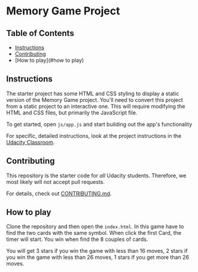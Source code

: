 # Memory Game Project

## Table of Contents

* [Instructions](#instructions)
* [Contributing](#contributing)
* [How to play](#how to play)

## Instructions

The starter project has some HTML and CSS styling to display a static version of the Memory Game project. You'll need to convert this project from a static project to an interactive one. This will require modifying the HTML and CSS files, but primarily the JavaScript file.

To get started, open `js/app.js` and start building out the app's functionality

For specific, detailed instructions, look at the project instructions in the [Udacity Classroom](https://classroom.udacity.com/me).

## Contributing

This repository is the starter code for _all_ Udacity students. Therefore, we most likely will not accept pull requests.

For details, check out [CONTRIBUTING.md](CONTRIBUTING.md).

## How to play

Clone the repository and then open the `index.html`. In this game have to find the two cards with the same symbol.
When click the first Card, the timer will start. You win when find the 8 couples of cards.

You will get 3 stars if you win the game with less than 16 moves, 2 stars if you win the game with less than 26 moves,
1 stars if you get more than 26 moves.

